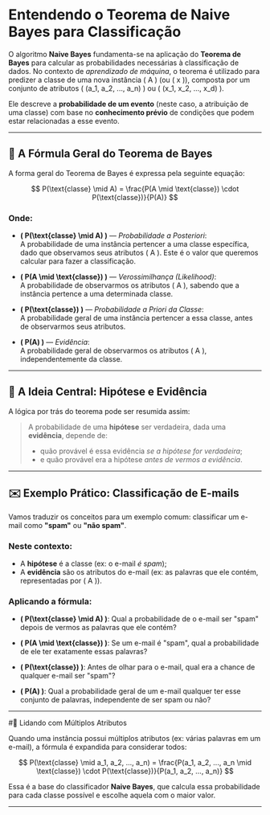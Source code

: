 # Entendendo o Teorema de Naive Bayes para Classificação

O algoritmo **Naive Bayes** fundamenta-se na aplicação do **Teorema de Bayes** para calcular as probabilidades necessárias à classificação de dados. No contexto de *aprendizado de máquina*, o teorema é utilizado para predizer a classe de uma nova instância \( A \) (ou \( x \)), composta por um conjunto de atributos \( (a_1, a_2, ..., a_n) \) ou \( (x_1, x_2, ..., x_d) \).

Ele descreve a **probabilidade de um evento** (neste caso, a atribuição de uma classe) com base no **conhecimento prévio** de condições que podem estar relacionadas a esse evento.

---

## 📘 A Fórmula Geral do Teorema de Bayes

A forma geral do Teorema de Bayes é expressa pela seguinte equação:

$$
P(\text{classe} \mid A) = \frac{P(A \mid \text{classe}) \cdot P(\text{classe})}{P(A)}
$$

### Onde:

- **\( P(\text{classe} \mid A) \)** — *Probabilidade a Posteriori*:  
  A probabilidade de uma instância pertencer a uma classe específica, dado que observamos seus atributos \( A \). Este é o valor que queremos calcular para fazer a classificação.

- **\( P(A \mid \text{classe}) \)** — *Verossimilhança (Likelihood)*:  
  A probabilidade de observarmos os atributos \( A \), sabendo que a instância pertence a uma determinada classe.

- **\( P(\text{classe}) \)** — *Probabilidade a Priori da Classe*:  
  A probabilidade geral de uma instância pertencer a essa classe, antes de observarmos seus atributos.

- **\( P(A) \)** — *Evidência*:  
  A probabilidade geral de observarmos os atributos \( A \), independentemente da classe.

---

## 🧠 A Ideia Central: Hipótese e Evidência

A lógica por trás do teorema pode ser resumida assim:

> A probabilidade de uma **hipótese** ser verdadeira, dada uma **evidência**, depende de:
> - quão provável é essa evidência *se a hipótese for verdadeira*;
> - e quão provável era a hipótese *antes de vermos a evidência*.

---

## ✉️ Exemplo Prático: Classificação de E-mails

Vamos traduzir os conceitos para um exemplo comum: classificar um e-mail como **"spam"** ou **"não spam"**.

### Neste contexto:

- A **hipótese** é a classe (ex: o e-mail *é spam*);
- A **evidência** são os atributos do e-mail (ex: as palavras que ele contém, representadas por \( A \)).

### Aplicando a fórmula:

- **\( P(\text{classe} \mid A) \)**: Qual a probabilidade de o e-mail ser "spam" depois de vermos as palavras que ele contém?

- **\( P(A \mid \text{classe}) \)**: Se um e-mail é "spam", qual a probabilidade de ele ter exatamente essas palavras?

- **\( P(\text{classe}) \)**: Antes de olhar para o e-mail, qual era a chance de qualquer e-mail ser "spam"?

- **\( P(A) \)**: Qual a probabilidade geral de um e-mail qualquer ter esse conjunto de palavras, independente de ser spam ou não?

---

#🧮 Lidando com Múltiplos Atributos

Quando uma instância possui múltiplos atributos (ex: várias palavras em um e-mail), a fórmula é expandida para considerar todos:

$$
P(\text{classe} \mid a_1, a_2, ..., a_n) = \frac{P(a_1, a_2, ..., a_n \mid \text{classe}) \cdot P(\text{classe})}{P(a_1, a_2, ..., a_n)}
$$

Essa é a base do classificador **Naive Bayes**, que calcula essa probabilidade para cada classe possível e escolhe aquela com o maior valor.

---




